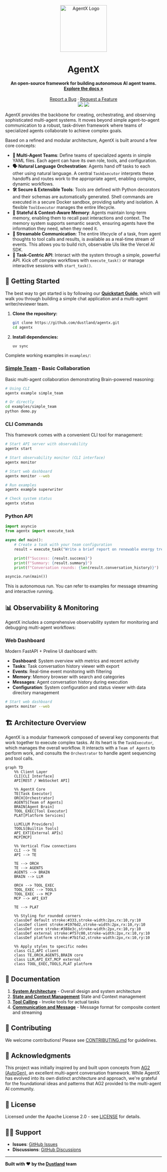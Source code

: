 <div align="center">
  <a href="https://gopher-earthy-6cf.notion.site/AgentX-Missions-Ideals-502329326b4848e6854e48c775a68786?pvs=4"><img src="docs/assets/logo.png" alt="AgentX Logo" width="150"></a>
  <h1 align="center">AgentX</h1>
</div>

<p align="center">
  <b>An open-source framework for building autonomous AI agent teams.</b>
  <br />
  <a href="https://docs.agentx.dev"><strong>Explore the docs »</strong></a>
  <br />
  <br />
  <a href="https://github.com/dustland/agentx/issues/new?assignees=&labels=bug&template=bug_report.md&title=">Report a Bug</a>
  ·
  <a href="https://github.com/dustland/agentx/issues/new?assignees=&labels=enhancement&template=feature_request.md&title=">Request a Feature</a>
  
  <br />
  <span>
  <a href="https://www.python.org/downloads/"><img src="https://img.shields.io/badge/python-3.11+-blue.svg" /></a>

<a href="https://opensource.org/licenses/Apache-2.0">
<img src="https://img.shields.io/badge/License-Apache%202.0-blue.svg"/></a>
</span>

</p>

AgentX provides the backbone for creating, orchestrating, and observing sophisticated multi-agent systems. It moves beyond simple agent-to-agent communication to a robust, task-driven framework where teams of specialized agents collaborate to achieve complex goals.

Based on a refined and modular architecture, AgentX is built around a few core concepts:

- **🤖 Multi-Agent Teams**: Define teams of specialized agents in simple YAML files. Each agent can have its own role, tools, and configuration.
- **🗣️ Natural Language Orchestration**: Agents hand off tasks to each other using natural language. A central `TaskExecutor` interprets these handoffs and routes work to the appropriate agent, enabling complex, dynamic workflows.
- **🛠️ Secure & Extensible Tools**: Tools are defined with Python decorators and their schemas are automatically generated. Shell commands are executed in a secure Docker sandbox, providing safety and isolation. A flexible `ToolExecutor` manages the entire lifecycle.
- **🧠 Stateful & Context-Aware Memory**: Agents maintain long-term memory, enabling them to recall past interactions and context. The memory system supports semantic search, ensuring agents have the information they need, when they need it.
- **📡 Streamable Communication**: The entire lifecycle of a task, from agent thoughts to tool calls and results, is available as a real-time stream of events. This allows you to build rich, observable UIs like the Vercel AI SDK.
- **🎯 Task-Centric API**: Interact with the system through a simple, powerful API. Kick off complex workflows with `execute_task()` or manage interactive sessions with `start_task()`.

## 🚀 Getting Started

The best way to get started is by following our **[Quickstart Guide](./docs/quickstart.md)**, which will walk you through building a simple chat application and a multi-agent writer/reviewer team.

1.  **Clone the repository:**

    ```sh
    git clone https://github.com/dustland/agentx.git
    cd agentx
    ```

2.  **Install dependencies:**

    ```sh
    uv sync
    ```

Complete working examples in `examples/`:

### [Simple Team](examples/simple_team/) - Basic Collaboration

Basic multi-agent collaboration demonstrating Brain-powered reasoning:

```bash
# Using CLI
agentx example simple_team

# Or directly
cd examples/simple_team
python demo.py
```

### CLI Commands

This framework comes with a convenient CLI tool for management:

```bash
# Start API server with observability
agentx start

# Start observability monitor (CLI interface)
agentx monitor

# Start web dashboard
agentx monitor --web

# Run examples
agentx example superwriter

# Check system status
agentx status
```

### Python API

```python
import asyncio
from agentx import execute_task

async def main():
    # Create a task with your team configuration
    result = execute_task("Write a brief report on renewable energy trends")

    print(f"Success: {result.success}")
    print(f"Summary: {result.summary}")
    print(f"Conversation rounds: {len(result.conversation_history)}")

asyncio.run(main())
```

This is autonomous run. You can refer to examples for message streaming and interactive running.

## 📊 Observability & Monitoring

AgentX includes a comprehensive observability system for monitoring and debugging multi-agent workflows:

### Web Dashboard

Modern FastAPI + Preline UI dashboard with:

- **Dashboard**: System overview with metrics and recent activity
- **Tasks**: Task conversation history viewer with export
- **Events**: Real-time event monitoring with filtering
- **Memory**: Memory browser with search and categories
- **Messages**: Agent conversation history during execution
- **Configuration**: System configuration and status viewer with data directory management

```bash
# Start web dashboard
agentx monitor --web
```

## 🏗️ Architecture Overview

AgentX is a modular framework composed of several key components that work together to execute complex tasks. At its heart is the `TaskExecutor`, which manages the overall workflow. It interacts with a `Team of Agents` to perform work, and consults the `Orchestrator` to handle agent sequencing and tool calls.

```mermaid
graph TD
    %% Client Layer
    CLI[CLI Interface]
    API[REST / WebSocket API]

    %% AgentX Core
    TE[Task Executor]
    ORCH[Orchestrator]
    AGENTS[Team of Agents]
    BRAIN[Agent Brain]
    TOOL_EXEC[Tool Executor]
    PLAT[Platform Services]

    LLM[LLM Providers]
    TOOLS[Builtin Tools]
    API_EXT[External APIs]
    MCP[MCP]

    %% Vertical flow connections
    CLI --> TE
    API --> TE

    TE --> ORCH
    TE --> AGENTS
    AGENTS --> BRAIN
    BRAIN --> LLM

    ORCH --> TOOL_EXEC
    TOOL_EXEC --> TOOLS
    TOOL_EXEC --> MCP
    MCP --> API_EXT

    TE --> PLAT

    %% Styling for rounded corners
    classDef default stroke:#333,stroke-width:2px,rx:10,ry:10
    classDef client stroke:#1976d2,stroke-width:2px,rx:10,ry:10
    classDef core stroke:#388e3c,stroke-width:2px,rx:10,ry:10
    classDef external stroke:#f57c00,stroke-width:2px,rx:10,ry:10
    classDef platform stroke:#7b1fa2,stroke-width:2px,rx:10,ry:10

    %% Apply styles to specific nodes
    class CLI,API client
    class TE,ORCH,AGENTS,BRAIN core
    class LLM,API_EXT,MCP external
    class TOOL_EXEC,TOOLS,PLAT platform
```

## 📖 Documentation

1. **[System Architecture](docs/arch/01-architecture.md)** - Overall design and system architecture
1. **[State and Context Management](docs/arch/02-state-and-context.md)** State and Context management
1. **[Tool Calling](docs/arch/03-tool-call.md)** - Invoke tools for actual tasks
1. **[Communication and Message](docs/arch/04-communication.md)** - Message format for composite content and streaming

## 🤝 Contributing

We welcome contributions! Please see [CONTRIBUTING.md](CONTRIBUTING.md) for guidelines.

## 🙏 Acknowledgments

This project was initially inspired by and built upon concepts from [AG2 (AutoGen)](https://github.com/ag2ai/ag2), an excellent multi-agent conversation framework. While AgentX has evolved into its own distinct architecture and approach, we're grateful for the foundational ideas and patterns that AG2 provided to the multi-agent AI community.

## 📄 License

Licensed under the Apache License 2.0 - see [LICENSE](LICENSE) for details.

## 🙋‍♀️ Support

- **Issues**: [GitHub Issues](https://github.com/dustland/agentx/issues)
- **Discussions**: [GitHub Discussions](https://github.com/dustland/agentx/discussions)

---

**Built with ❤️ by the [Dustland](https://github.com/dustland) team**
